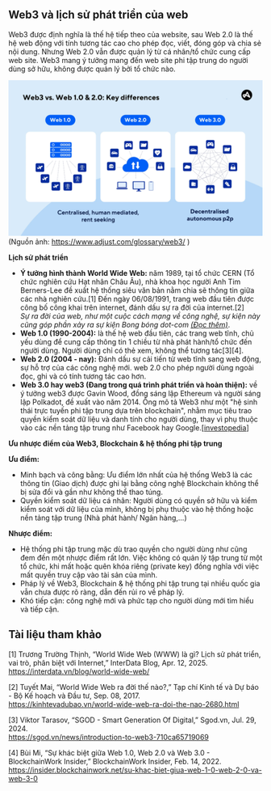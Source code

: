 ## Web3 và lịch sử phát triển của web

Web3 được định nghĩa là thế hệ tiếp theo của website, sau Web 2.0 là thế hệ web động với tính tương tác cao cho phép đọc, viết, đóng góp và chia sẻ nội dung. Nhưng Web 2.0 vẫn được quản lý từ cá nhân/tổ chức cung cấp web site. Web3 mang ý tưởng mang đến web site phi tập trung do người dùng sở hữu, không được quản lý bởi tổ chức nào.

![Lịch sử hình thành web](assets/images/algorithmic-trading/history-web.png)
(Nguồn ảnh: https://www.adjust.com/glossary/web3/ )

**Lịch sử phát triển**
- **Ý tưởng hình thành  World Wide Web:** năm 1989, tại tổ chức CERN (Tổ chức nghiên cứu Hạt nhân Châu Âu), nhà khoa học người Anh Tim Berners-Lee đề xuất hệ thống siêu văn bản nằm chia sẽ thông tin giữa các nhà nghiên cứu.[1] Đến ngày 06/08/1991, trang web đầu tiên được công bố công khai trên internet, đánh dấu sự ra đời của internet.[2]<br>
    *Sự ra đời của web, như một cuộc cách mạng về công nghệ, sự kiện này cũng góp phần xảy ra sự kiện Bong bóng dot-com [(Đọc thêm)](assets/posts/economic-event/dotcom-bubble.md)*.
- **Web 1.0 (1990-2004):** là thế hệ web đầu tiên, các trang web tĩnh, chủ yếu dùng để cung cấp thông tin 1 chiều từ nhà phát hành/tổ chức đến người dùng. Người dùng chỉ có thẻ xem, không thể tương tác[3][4].
- **Web 2.0 (2004 - nay):** Đánh dấu sự cải tiến từ web tĩnh sang web động, sự hỗ trợ của các công nghệ mới. web 2.0 cho phép người dùng ngoài đọc, ghi và có tính tương tác cao hơn.
- **Web 3.0 hay web3 (Đang trong quá trình phát triển và hoàn thiện):** về ý tưởng web3 được Gavin Wood, đồng sáng lập Ethereum và người sáng lập Polkadot, đề xuất vào năm 2014. Ông mô tả Web3 như một "hệ sinh thái trực tuyến phi tập trung dựa trên blockchain", nhằm mục tiêu trao quyền kiểm soát dữ liệu và danh tính cho người dùng, thay vì phụ thuộc vào các nền tảng tập trung như Facebook hay Google.[[investopedia](https://www.investopedia.com/polkadot-definition-6362436)]

**Ưu nhược điểm của Web3, Blockchain & hệ thống phi tập trung**

**Ưu điểm:**
- Minh bạch và công bằng: Ưu điểm lớn nhất của hệ thống Web3 là các thông tin (Giao dịch) được ghi lại bằng công nghệ Blockchain không thể bị sửa đổi và gần như không thể thao túng.
- Quyền kiểm soát dữ liệu cá nhân: Người dùng có quyền sở hữu và kiểm kiểm soát với dữ liệu của mình, không bị phụ thuộc vào hệ thống hoặc nền tảng tập trung (Nhà phát hành/ Ngân hàng,...)

**Nhược điểm:**
- Hệ thống phi tập trung mặc dù trao quyền cho người dùng như cũng đem đến một nhược điểm rất lớn. Việc không có quản lý tập trung từ một tổ chức, khi mất hoặc quên khóa riêng (private key) đồng nghĩa với việc mất quyền truy cập vào tài sản của mình.
- Pháp lý về Web3, Blockchain & hệ thống phi tập trung tại nhiều quốc gia vẫn chưa được rõ ràng, dẫn đến rủi ro về pháp lý.
- Khó tiếp cận: công nghệ mới và phức tạp cho người dùng mới tìm hiểu và tiếp cận. 

## Tài liệu tham khảo

[1] Trương Trường Thịnh, “World Wide Web (WWW) là gì​? Lịch sử phát triển, vai trò, phân biệt với Internet,” InterData Blog, Apr. 12, 2025.<br> https://interdata.vn/blog/world-wide-web/

[2] Tuyết Mai, “World Wide Web ra đời thế nào?,” Tạp chí Kinh tế và Dự báo - Bộ Kế hoạch và Đầu tư, Sep. 08, 2017.<br> https://kinhtevadubao.vn/world-wide-web-ra-doi-the-nao-2680.html

[3] Viktor Tarasov, “SGOD - Smart Generation Of Digital,” Sgod.vn, Jul. 29, 2024.<br> https://sgod.vn/news/introduction-to-web3-710ca65719069

[4] Bùi Mi, “Sự khác biệt giữa Web 1.0, Web 2.0 và Web 3.0 - BlockchainWork Insider,” BlockchainWork Insider, Feb. 14, 2022.<br> https://insider.blockchainwork.net/su-khac-biet-giua-web-1-0-web-2-0-va-web-3-0 
‌
‌